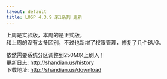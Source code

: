 ```yaml
---
layout: default
title: LOSP 4.3.9 米1系列 更新
---
```

上周是实验版，本周的是正式版。  
和上周的没有太多区别，不过也新增了权限管理，修复了几个BUG。

<!--more-->

依然需要系统分区调整到250M以上刷入！  
更新日志: <http://shandian.us/history>  
下载地址: <http://shandian.us/download>

